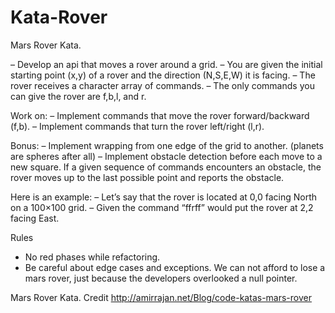 # Kata-Rover

Mars Rover Kata.

– Develop an api that moves a rover around a grid.
– You are given the initial starting point (x,y) of a rover and the direction (N,S,E,W) it is facing.
– The rover receives a character array of commands.
– The only commands you can give the rover are f,b,l, and r.

Work on:
– Implement commands that move the rover forward/backward (f,b).
– Implement commands that turn the rover left/right (l,r).

Bonus:
– Implement wrapping from one edge of the grid to another. (planets are spheres after all)
– Implement obstacle detection before each move to a new square. If a given sequence of commands encounters an obstacle, the rover moves up to the last possible point and reports the obstacle.

Here is an example:
– Let’s say that the rover is located at 0,0 facing North on a 100×100 grid.
– Given the command “ffrff” would put the rover at 2,2 facing East.


Rules
- No red phases while refactoring.
- Be careful about edge cases and exceptions. We can not afford to lose a mars rover, just because the developers overlooked a null pointer.

Mars Rover Kata.
Credit http://amirrajan.net/Blog/code-katas-mars-rover
